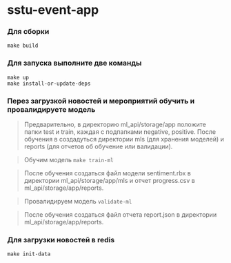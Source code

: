 # sstu-event-app

### Для сборки
```make build```
### Для запуска выполните две команды
```make up```  
```make install-or-update-deps```
### Перез загрузкой новостей и мероприятий обучить и провалидируете модель  
> Предварительно, в директорию ml_api/storage/app положите папки test и train, каждая с подпапками negative, positive. После обучения в  создадуться директории mls (для хранения моделей) и reports (для отчетов об обучение или валидации).

> Обучим модель
```make train-ml```  

> После обучения создаться файл модели sentiment.rbx в директории ml_api/storage/app/mls и отчет progress.csv в ml_api/storage/app/reports.

> Провалидируем модель ```validate-ml```

> После обучения создаться файл отчета report.json в директории ml_api/storage/app/reports. 

### Для загрузки новостей в redis
```make init-data```